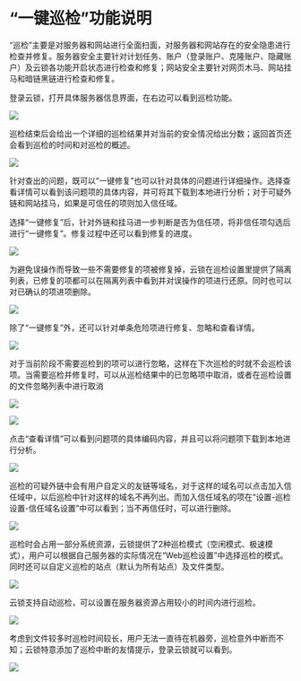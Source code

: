 # “一键巡检”功能说明

“巡检”主要是对服务器和网站进行全面扫面，对服务器和网站存在的安全隐患进行检查并修复。服务器安全主要针对计划任务、账户（登录账户、克隆账户、隐藏账户）及云锁各功能开启状态进行检查和修复；网站安全主要针对网页木马、网站挂马和暗链黑链进行检查和修复。

登录云锁，打开具体服务器信息界面，在右边可以看到巡检功能。

![](../.gitbook/assets/f0601.png)

巡检结束后会给出一个详细的巡检结果并对当前的安全情况给出分数；返回首页还会看到巡检的时间和对巡检的概述。

![](../.gitbook/assets/f0602.png)

针对查出的问题，既可以“一键修复”也可以针对具体的问题进行详细操作。选择查看详情可以看到该问题项的具体内容，并可将其下载到本地进行分析；对于可疑外链和网站挂马，如果是可信任的项则加入信任域。

选择“一键修复”后，针对外链和挂马进一步判断是否为信任项，将非信任项勾选后进行“一键修复”。修复过程中还可以看到修复的进度。

![](../.gitbook/assets/f0603.png)

为避免误操作而导致一些不需要修复的项被修复掉，云锁在巡检设置里提供了隔离列表，已修复的项都可以在隔离列表中看到并对误操作的项进行还原。同时也可以对已确认的项进项删除。

![](../.gitbook/assets/f0604.png)

除了“一键修复”外，还可以针对单条危险项进行修复、忽略和查看详情。

![](../.gitbook/assets/f0605.png)

对于当前阶段不需要巡检到的项可以进行忽略，这样在下次巡检的时就不会巡检该项。当需要巡检并修复时，可以从巡检结果中的已忽略项中取消，或者在巡检设置的文件忽略列表中进行取消

![](../.gitbook/assets/f0606.png)

![](../.gitbook/assets/f0607.png)

点击“查看详情”可以看到问题项的具体编码内容，并且可以将问题项下载到本地进行分析。

![](../.gitbook/assets/f0608.png)

巡检的可疑外链中会有用户自定义的友链等域名，对于这样的域名可以点击加入信任域中，以后巡检中针对这样的域名不再列出。而加入信任域名的项在“设置-巡检设置-信任域名设置”中可以看到；当不再信任时，可以进行删除。

![](../.gitbook/assets/f0609.png)

巡检时会占用一部分系统资源，云锁提供了2种巡检模式（空闲模式、极速模式），用户可以根据自己服务器的实际情况在“Web巡检设置”中选择巡检的模式。同时还可以自定义巡检的站点（默认为所有站点）及文件类型。

![](../.gitbook/assets/f0610.png)

云锁支持自动巡检，可以设置在服务器资源占用较小的时间内进行巡检。

![](../.gitbook/assets/f0611.png)

考虑到文件较多时巡检时间较长，用户无法一直待在机器旁，巡检意外中断而不知；云锁特意添加了巡检中断的友情提示，登录云锁就可以看到。

![](../.gitbook/assets/f0612.png)
